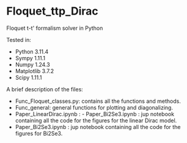 # Floquet_ttp_Dirac
Floquet t-t' formalism solver in Python

Tested in:
- Python 3.11.4
- Sympy 1.11.1
- Numpy 1.24.3
- Matplotlib 3.7.2
- Scipy 1.11.1

A brief description of the files:

- Func_Floquet_classes.py: contains all the functions and methods. 
- Func_general: general functions for plotting and diagonalizing.
- Paper_LinearDirac.ipynb : - Paper_Bi2Se3.ipynb : jup notebook containing all the code for the figures for the linear Dirac model. 
- Paper_Bi2Se3.ipynb : jup notebook containing all the code for the figures for Bi2Se3.


